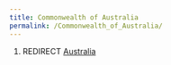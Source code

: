 ```yaml
---
title: Commonwealth of Australia
permalink: /Commonwealth_of_Australia/
---
```


1.  REDIRECT [Australia](Australia "wikilink")